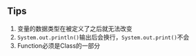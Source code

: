 ## Tips
1. 变量的数据类型在被定义了之后就无法改变
2. `System.out.println()`输出后会换行，`System.out.print()`不会
3. Function必须是Class的一部分
<!--stackedit_data:
eyJoaXN0b3J5IjpbLTIwMjg5MTA1ODgsMTAyMjQyNzc4OCwtNj
A1Njk3NzE1XX0=
-->
